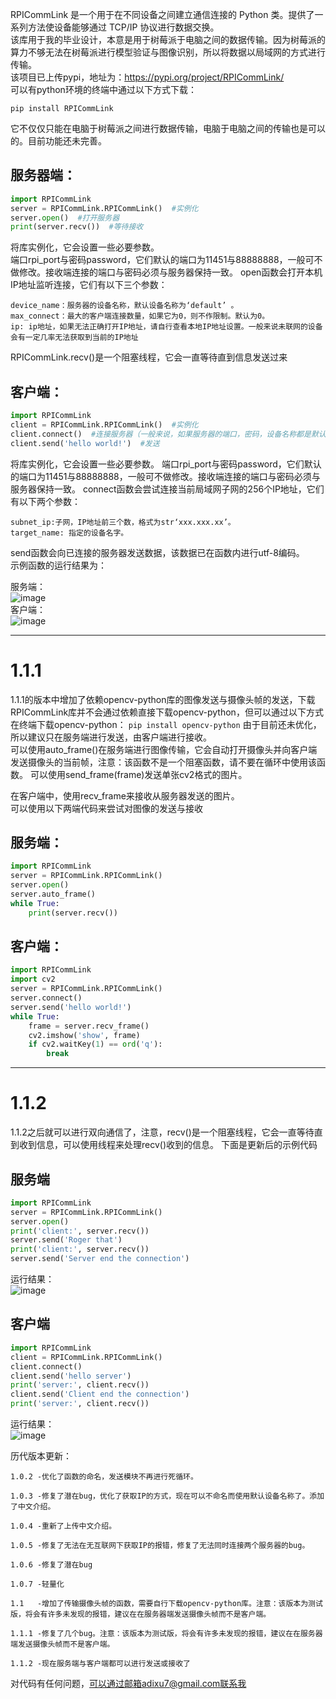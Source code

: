 RPICommLink 是一个用于在不同设备之间建立通信连接的 Python 类。提供了一系列方法使设备能够通过 TCP/IP 协议进行数据交换。  
该库用于我的毕业设计，本意是用于树莓派于电脑之间的数据传输。因为树莓派的算力不够无法在树莓派进行模型验证与图像识别，所以将数据以局域网的方式进行传输。  
该项目已上传pypi，地址为：https://pypi.org/project/RPICommLink/  
可以有python环境的终端中通过以下方式下载：

```pip install RPICommLink```

它不仅仅只能在电脑于树莓派之间进行数据传输，电脑于电脑之间的传输也是可以的。目前功能还未完善。  
## 服务器端：
```python
import RPICommLink
server = RPICommLink.RPICommLink()  #实例化
server.open()  #打开服务器
print(server.recv())  #等待接收
```

将库实例化，它会设置一些必要参数。  
端口rpi_port与密码password，它们默认的端口为11451与88888888，一般可不做修改。接收端连接的端口与密码必须与服务器保持一致。
open函数会打开本机IP地址监听连接，它们有以下三个参数：  
```
device_name：服务器的设备名称，默认设备名称为‘default’ 。
max_connect：最大的客户端连接数量，如果它为0，则不作限制。默认为0。  
ip: ip地址，如果无法正确打开IP地址，请自行查看本地IP地址设置。一般来说未联网的设备会有一定几率无法获取到当前的IP地址
```
RPICommLink.recv()是一个阻塞线程，它会一直等待直到信息发送过来  

## 客户端：
```python
import RPICommLink
client = RPICommLink.RPICommLink()  #实例化
client.connect()  #连接服务器（一般来说，如果服务器的端口，密码，设备名称都是默认的，则不作修改）
client.send('hello world!')  #发送
```
将库实例化，它会设置一些必要参数。
端口rpi_port与密码password，它们默认的端口为11451与88888888，一般可不做修改。接收端连接的端口与密码必须与服务器保持一致。
connect函数会尝试连接当前局域网子网的256个IP地址，它们有以下两个参数：  
```
subnet_ip:子网，IP地址前三个数，格式为str‘xxx.xxx.xx’。
target_name: 指定的设备名字。
```
send函数会向已连接的服务器发送数据，该数据已在函数内进行utf-8编码。  
示例函数的运行结果为： 


服务端：  
![image](https://github.com/adixu7/RPICommLink/assets/169100555/c2c5184c-d4fd-4ad3-bbc4-efc893816257)   
客户端：  
![image](https://github.com/adixu7/RPICommLink/assets/169100555/d2c8477a-1992-4d13-9b59-c0c3e7566849)  

****
# 1.1.1

1.1.1的版本中增加了依赖opencv-python库的图像发送与摄像头帧的发送，下载RPICommLink库并不会通过依赖直接下载opencv-python，但可以通过以下方式在终端下载opencv-python：
```pip install opencv-python```
由于目前还未优化，所以建议只在服务端进行发送，由客户端进行接收。  
可以使用auto_frame()在服务端进行图像传输，它会自动打开摄像头并向客户端发送摄像头的当前帧，注意：该函数不是一个阻塞函数，请不要在循环中使用该函数。
可以使用send_frame(frame)发送单张cv2格式的图片。  

在客户端中，使用recv_frame来接收从服务器发送的图片。  
可以使用以下两端代码来尝试对图像的发送与接收
## 服务端：
```python
import RPICommLink
server = RPICommLink.RPICommLink()
server.open()
server.auto_frame()
while True:
    print(server.recv())
```

## 客户端：
```python
import RPICommLink
import cv2
server = RPICommLink.RPICommLink()
server.connect()
server.send('hello world!')
while True:
    frame = server.recv_frame()
    cv2.imshow('show', frame)
    if cv2.waitKey(1) == ord('q'):
        break
```


****
# 1.1.2

1.1.2之后就可以进行双向通信了，注意，recv()是一个阻塞线程，它会一直等待直到收到信息，可以使用线程来处理recv()收到的信息。
下面是更新后的示例代码
## 服务端
```python
import RPICommLink
server = RPICommLink.RPICommLink()
server.open()
print('client:', server.recv())
server.send('Roger that')
print('client:', server.recv())
server.send('Server end the connection')
```
运行结果：  
![image](https://github.com/adixu7/RPICommLink/assets/169100555/bbd953e4-a192-4470-b590-f6f336950777)

## 客户端
```python
import RPICommLink
client = RPICommLink.RPICommLink()
client.connect()
client.send('hello server')
print('server:', client.recv())
client.send('Client end the connection')
print('server:', client.recv())
```
运行结果：  
![image](https://github.com/adixu7/RPICommLink/assets/169100555/2338c498-d69d-4919-b1c4-71b0c622253a)


历代版本更新：

	1.0.2 -优化了函数的命名，发送模块不再进行死循环。
 
	1.0.3 -修复了潜在bug，优化了获取IP的方式，现在可以不命名而使用默认设备名称了。添加了中文介绍。
 
	1.0.4 -重新了上传中文介绍。
 
	1.0.5 -修复了无法在无互联网下获取IP的报错，修复了无法同时连接两个服务器的bug。
 
	1.0.6 -修复了潜在bug
 
	1.0.7 -轻量化
 
	1.1   -增加了传输摄像头帧的函数，需要自行下载opencv-python库。注意：该版本为测试版，将会有许多未发现的报错，建议在在服务器端发送摄像头帧而不是客户端。
 
	1.1.1 -修复了几个bug。注意：该版本为测试版，将会有许多未发现的报错，建议在在服务器端发送摄像头帧而不是客户端。

 	1.1.2 -现在服务端与客户端都可以进行发送或接收了

 对代码有任何问题，可以通过邮箱adixu7@gmail.com联系我
